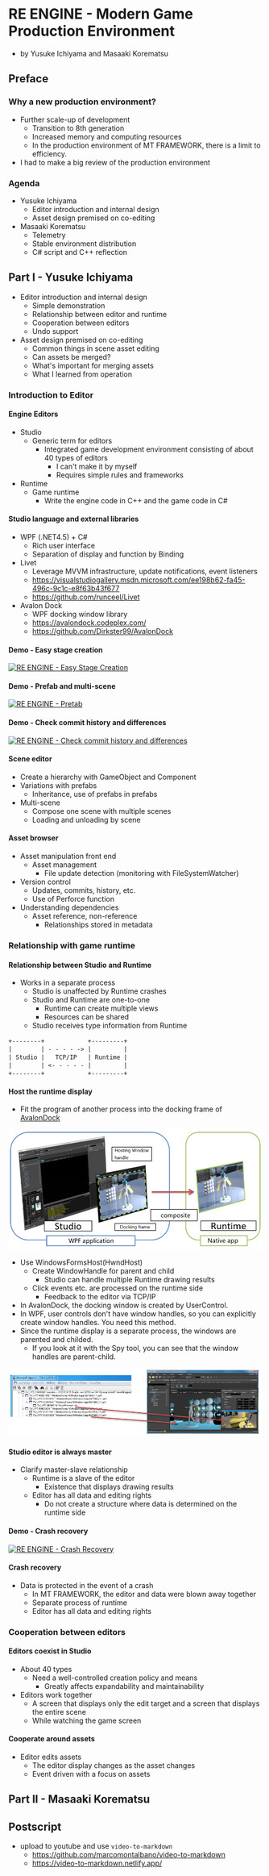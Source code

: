 # RE ENGINE - Modern Game Production Environment

* by Yusuke Ichiyama and Masaaki Korematsu



## Preface

### Why a new production environment?

* Further scale-up of development
  * Transition to 8th generation
  * Increased memory and computing resources
  * In the production environment of MT FRAMEWORK, there is a limit to efficiency.
* I had to make a big review of the production environment


### Agenda

* Yusuke Ichiyama
  * Editor introduction and internal design
  * Asset design premised on co-editing
* Masaaki Korematsu
  * Telemetry
  * Stable environment distribution
  * C# script and C++ reflection



## Part I - Yusuke Ichiyama

* Editor introduction and internal design
  * Simple demonstration
  * Relationship between editor and runtime
  * Cooperation between editors
  * Undo support
* Asset design premised on co-editing
  * Common things in scene asset editing
  * Can assets be merged?
  * What's important for merging assets
  * What I learned from operation


### Introduction to Editor

#### Engine Editors

* Studio
  * Generic term for editors
    * Integrated game development environment consisting of about 40 types of editors
      * I can't make it by myself
      * Requires simple rules and frameworks
* Runtime
  * Game runtime
    * Write the engine code in C++ and the game code in C#

#### Studio language and external libraries

* WPF (.NET4.5) + C#
  * Rich user interface
  * Separation of display and function by Binding
* Livet
  * Leverage MVVM infrastructure, update notifications, event listeners
  * https://visualstudiogallery.msdn.microsoft.com/ee198b62-fa45-496c-9c1c-e8f63b43f677
  * https://github.com/runceel/Livet
* Avalon Dock
  * WPF docking window library
  * https://avalondock.codeplex.com/
  * https://github.com/Dirkster99/AvalonDock

#### Demo - Easy stage creation

[![RE ENGINE - Easy Stage Creation](https://res.cloudinary.com/marcomontalbano/image/upload/v1624010524/video_to_markdown/images/youtube--_v4uhulozwg-c05b58ac6eb4c4700831b2b3070cd403.jpg)](https://www.youtube.com/watch?v=_v4uhulozwg "RE ENGINE - Easy Stage Creation")

#### Demo - Prefab and multi-scene

[![RE ENGINE - Pretab](https://res.cloudinary.com/marcomontalbano/image/upload/v1624014584/video_to_markdown/images/youtube--Kh2W33I1uiY-c05b58ac6eb4c4700831b2b3070cd403.jpg)](https://youtu.be/Kh2W33I1uiY "RE ENGINE - Pretab")

#### Demo - Check commit history and differences

[![RE ENGINE - Check commit history and differences](https://res.cloudinary.com/marcomontalbano/image/upload/v1624014691/video_to_markdown/images/youtube--vbOfPkKumMA-c05b58ac6eb4c4700831b2b3070cd403.jpg)](https://youtu.be/vbOfPkKumMA "RE ENGINE - Check commit history and differences")

#### Scene editor

* Create a hierarchy with GameObject and Component
* Variations with prefabs
  * Inheritance, use of prefabs in prefabs
* Multi-scene
  * Compose one scene with multiple scenes
  * Loading and unloading by scene

#### Asset browser

* Asset manipulation front end
  * Asset management
    * File update detection (monitoring with FileSystemWatcher)
* Version control
  * Updates, commits, history, etc.
  * Use of Perforce function
* Understanding dependencies
  * Asset reference, non-reference
    * Relationships stored in metadata


### Relationship with game runtime

#### Relationship between Studio and Runtime

* Works in a separate process
  * Studio is unaffected by Runtime crashes
  * Studio and Runtime are one-to-one
    * Runtime can create multiple views
    * Resources can be shared
  * Studio receives type information from Runtime

```
+--------+            +---------+
|        | - - - - -> |         |
| Studio |   TCP/IP   | Runtime |
|        | <- - - - - |         |
+--------+            +---------+
```

#### Host the runtime display

* Fit the program of another process into the docking frame of [AvalonDock][1]

![](images/2021_06_16_modern_game_production_environment/host-runtime-display-1.png)

* Use WindowsFormsHost(HwndHost)
  * Create WindowHandle for parent and child
    * Studio can handle multiple Runtime drawing results
  * Click events etc. are processed on the runtime side
    * Feedback to the editor via TCP/IP
* In AvalonDock, the docking window is created by UserControl.
* In WPF, user controls don't have window handles, so you can explicitly create window handles.
You need this method.
* Since the runtime display is a separate process, the windows are parented and childed.
  * If you look at it with the Spy tool, you can see that the window handles are parent-child. 

![](images/2021_06_16_modern_game_production_environment/host-runtime-display-2.png)

#### Studio editor is always master

* Clarify master-slave relationship
  * Runtime is a slave of the editor
    * Existence that displays drawing results
  * Editor has all data and editing rights
    * Do not create a structure where data is determined on the runtime side

#### Demo - Crash recovery

[![RE ENGINE - Crash Recovery](https://res.cloudinary.com/marcomontalbano/image/upload/v1624090989/video_to_markdown/images/youtube--B64_4QKgLu0-c05b58ac6eb4c4700831b2b3070cd403.jpg)](https://www.youtube.com/watch?v=B64_4QKgLu0 "RE ENGINE - Crash Recovery")

#### Crash recovery

* Data is protected in the event of a crash
  * In MT FRAMEWORK, the editor and data were blown away together
  * Separate process of runtime
  * Editor has all data and editing rights


### Cooperation between editors

#### Editors coexist in Studio

* About 40 types
  * Need a well-controlled creation policy and means
    * Greatly affects expandability and maintainability
* Editors work together
  * A screen that displays only the edit target and a screen that displays the entire scene
  * While watching the game screen

#### Cooperate around assets

* Editor edits assets
  * The editor display changes as the asset changes
  * Event driven with a focus on assets




## Part II - Masaaki Korematsu



## Postscript

* upload to youtube and use `video-to-markdown`
  * https://github.com/marcomontalbano/video-to-markdown
  * https://video-to-markdown.netlify.app/



[1]:https://github.com/Dirkster99/AvalonDock
